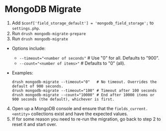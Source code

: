 MongoDB Migrate
===============

1. Add `$conf['field_storage_default'] = 'mongodb_field_storage';`
   to `settings.php`.
2. Run `drush mongodb-migrate-prepare`
3. Run `drush mongodb-migrate`
  - Options include:
    - `--timeout="<number of seconds"` # Use "0" for all. Defaults to "900".
    - `--count="<number of items>"` # Defaults to "0" (all).
  - Examples:

        drush mongodb-migrate --timeout="0"   # No timeout. Overrides the default of 900 seconds.
        drush mongodb-migrate --timeout="100" # Timeout after 100 seconds
        drush mongodb-migrate --count="10000" # End after 10000 items or 900 seconds (the default), whichever is first.

4. Open up a MongoDB console and ensure that the `fields_current.<entity>`
   collections exist and have the expected values.
5. If for some reason you need to re-run the migration, go back to step 2 to
   reset it and start over.
